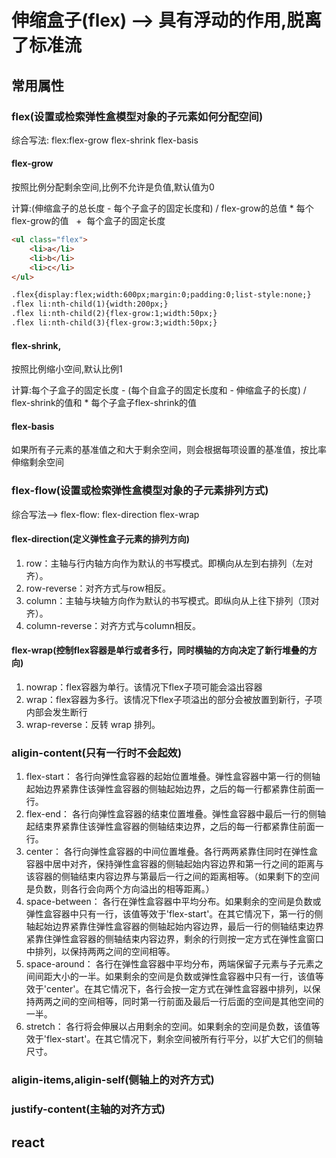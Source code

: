 # 伸缩盒子(flex) --> 具有浮动的作用,脱离了标准流

## 常用属性

### flex(设置或检索弹性盒模型对象的子元素如何分配空间)

综合写法: flex:flex-grow flex-shrink flex-basis

#### flex-grow

按照比例分配剩余空间,比例不允许是负值,默认值为0

计算:(伸缩盒子的总长度 - 每个子盒子的固定长度和) / flex-grow的总值 * 每个flex-grow的值   +  每个盒子的固定长度

```html
<ul class="flex">
    <li>a</li>
    <li>b</li>
    <li>c</li>
</ul>

.flex{display:flex;width:600px;margin:0;padding:0;list-style:none;}
.flex li:nth-child(1){width:200px;}
.flex li:nth-child(2){flex-grow:1;width:50px;}
.flex li:nth-child(3){flex-grow:3;width:50px;}
```
#### flex-shrink,

按照比例缩小空间,默认比例1

计算:每个子盒子的固定长度 -  (每个自盒子的固定长度和 - 伸缩盒子的长度) / flex-shrink的值和 * 每个子盒子flex-shrink的值

#### flex-basis

如果所有子元素的基准值之和大于剩余空间，则会根据每项设置的基准值，按比率伸缩剩余空间

### flex-flow(设置或检索弹性盒模型对象的子元素排列方式)

综合写法--> flex-flow: flex-direction flex-wrap

#### flex-direction(定义弹性盒子元素的排列方向)

1. row：主轴与行内轴方向作为默认的书写模式。即横向从左到右排列（左对齐）。
2. row-reverse：对齐方式与row相反。
3. column：主轴与块轴方向作为默认的书写模式。即纵向从上往下排列（顶对齐）。
4. column-reverse：对齐方式与column相反。

#### flex-wrap(控制flex容器是单行或者多行，同时横轴的方向决定了新行堆叠的方向)

1. nowrap：flex容器为单行。该情况下flex子项可能会溢出容器
2. wrap：flex容器为多行。该情况下flex子项溢出的部分会被放置到新行，子项内部会发生断行
3. wrap-reverse：反转 wrap 排列。


### aligin-content(只有一行时不会起效)

1. flex-start：
各行向弹性盒容器的起始位置堆叠。弹性盒容器中第一行的侧轴起始边界紧靠住该弹性盒容器的侧轴起始边界，之后的每一行都紧靠住前面一行。
2. flex-end：
各行向弹性盒容器的结束位置堆叠。弹性盒容器中最后一行的侧轴起结束界紧靠住该弹性盒容器的侧轴结束边界，之后的每一行都紧靠住前面一行。
3. center：
各行向弹性盒容器的中间位置堆叠。各行两两紧靠住同时在弹性盒容器中居中对齐，保持弹性盒容器的侧轴起始内容边界和第一行之间的距离与该容器的侧轴结束内容边界与第最后一行之间的距离相等。（如果剩下的空间是负数，则各行会向两个方向溢出的相等距离。）
4. space-between：
各行在弹性盒容器中平均分布。如果剩余的空间是负数或弹性盒容器中只有一行，该值等效于'flex-start'。在其它情况下，第一行的侧轴起始边界紧靠住弹性盒容器的侧轴起始内容边界，最后一行的侧轴结束边界紧靠住弹性盒容器的侧轴结束内容边界，剩余的行则按一定方式在弹性盒窗口中排列，以保持两两之间的空间相等。
5. space-around：
各行在弹性盒容器中平均分布，两端保留子元素与子元素之间间距大小的一半。如果剩余的空间是负数或弹性盒容器中只有一行，该值等效于'center'。在其它情况下，各行会按一定方式在弹性盒容器中排列，以保持两两之间的空间相等，同时第一行前面及最后一行后面的空间是其他空间的一半。
6. stretch：
各行将会伸展以占用剩余的空间。如果剩余的空间是负数，该值等效于'flex-start'。在其它情况下，剩余空间被所有行平分，以扩大它们的侧轴尺寸。


### aligin-items,aligin-self(侧轴上的对齐方式)


### justify-content(主轴的对齐方式)

## react

